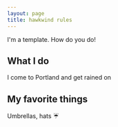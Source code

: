 ```yaml
---
layout: page
title: hawkwind rules
---
```

I'm a template. How do you do!

## What I do
I come to Portland and get rained on

## My favorite things
Umbrellas, hats
:umbrella:
